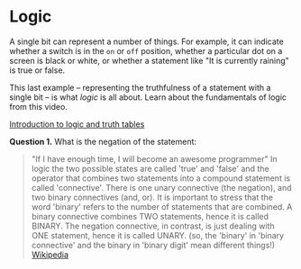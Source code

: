 # Logic
A single bit can represent a number of things. For example, it can indicate whether a switch is in the `on` or `off` position, whether a particular dot on a screen is black or white, or whether a statement like "It is currently raining" is true or false.

This last example – representing the truthfulness of a statement with a single bit – is what *logic* is all about. Learn about the fundamentals of logic from this video.


[Introduction to logic and truth tables](https://www.youtube.com/watch?v=OLGVhszBlq4)


__Question 1.__ What is the negation of the statement:
>"If I have enough time, I will become an awesome programmer"
In logic the two possible states are called 'true' and 'false' and the operator that combines two statements into a compound statement is called 'connective'. There is one unary connective (the negation), and two binary connectives (and, or). It is important to stress that the word 'binary' refers to the number of statements that are combined. A binary connective combines TWO statements, hence it is called BINARY. The negation connective, in contrast, is just dealing with ONE statement, hence it is called UNARY. (so, the 'binary' in 'binary connective' and the binary in 'binary digit' mean different things!)
[Wikipedia](http://en.wikipedia.org/wiki/Logical_connective)

